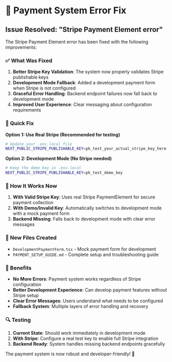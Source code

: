 # 🔧 Payment System Error Fix

## Issue Resolved: "Stripe Payment Element error"

The Stripe Payment Element error has been fixed with the following improvements:

### ✅ What Was Fixed

1. **Better Stripe Key Validation**: The system now properly validates Stripe publishable keys
2. **Development Mode Fallback**: Added a development payment form when Stripe is not configured
3. **Graceful Error Handling**: Backend endpoint failures now fall back to development mode
4. **Improved User Experience**: Clear messaging about configuration requirements

### 🚀 Quick Fix

**Option 1: Use Real Stripe (Recommended for testing)**

```bash
# Update your .env.local file
NEXT_PUBLIC_STRIPE_PUBLISHABLE_KEY=pk_test_your_actual_stripe_key_here
```

**Option 2: Development Mode (No Stripe needed)**

```bash
# Keep the demo key in .env.local
NEXT_PUBLIC_STRIPE_PUBLISHABLE_KEY=pk_test_demo_key
```

### 🔄 How It Works Now

1. **With Valid Stripe Key**: Uses real Stripe PaymentElement for secure payment collection
2. **With Demo/Invalid Key**: Automatically switches to development mode with a mock payment form
3. **Backend Missing**: Falls back to development mode with clear error messages

### 📁 New Files Created

- `DevelopmentPaymentForm.tsx` - Mock payment form for development
- `PAYMENT_SETUP_GUIDE.md` - Complete setup and troubleshooting guide

### 🎯 Benefits

- **No More Errors**: Payment system works regardless of Stripe configuration
- **Better Development Experience**: Can develop payment features without Stripe setup
- **Clear Error Messages**: Users understand what needs to be configured
- **Fallback System**: Multiple layers of error handling and recovery

### 🔍 Testing

1. **Current State**: Should work immediately in development mode
2. **With Stripe**: Configure a real test key to enable full Stripe integration
3. **Backend Ready**: System handles missing backend endpoints gracefully

The payment system is now robust and developer-friendly! 🎉
